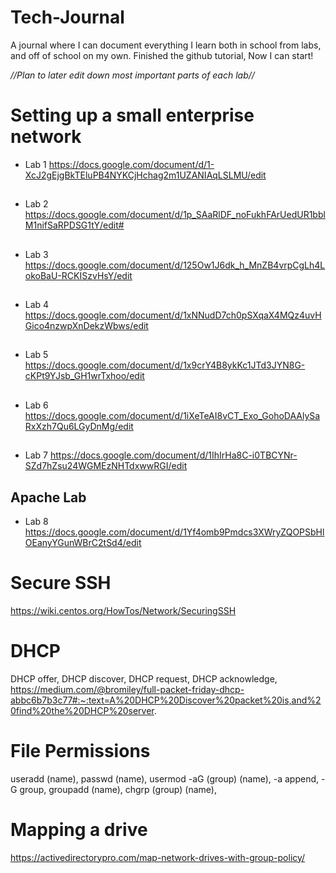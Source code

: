 # Tech-Journal
A journal where I can document everything I learn both in school from labs, and off of school on my own.
Finished the github tutorial, Now I can start!

*//Plan to later edit down most important parts of each lab//*
# Setting up a small enterprise network
- Lab 1 https://docs.google.com/document/d/1-XcJ2gEjgBkTEluPB4NYKCjHchag2m1UZANIAqLSLMU/edit 
##
- Lab 2 https://docs.google.com/document/d/1p_SAaRlDF_noFukhFArUedUR1bblM1nifSaRPDSG1tY/edit#
##
- Lab 3 https://docs.google.com/document/d/125Ow1J6dk_h_MnZB4vrpCgLh4LokoBaU-RCKISzvHsY/edit
##
- Lab 4 https://docs.google.com/document/d/1xNNudD7ch0pSXqaX4MQz4uvHGico4nzwpXnDekzWbws/edit
##
- Lab 5 https://docs.google.com/document/d/1x9crY4B8ykKc1JTd3JYN8G-cKPt9YJsb_GH1wrTxhoo/edit
##
- Lab 6 https://docs.google.com/document/d/1iXeTeAI8vCT_Exo_GohoDAAlySaRxXzh7Qu6LGyDnMg/edit
##
- Lab 7 https://docs.google.com/document/d/1IhIrHa8C-i0TBCYNr-SZd7hZsu24WGMEzNHTdxwwRGI/edit
## Apache Lab
- Lab 8 https://docs.google.com/document/d/1Yf4omb9Pmdcs3XWryZQOPSbHlOEanyYGunWBrC2tSd4/edit
# Secure SSH
https://wiki.centos.org/HowTos/Network/SecuringSSH
# DHCP
DHCP offer,
DHCP discover,
DHCP request,
DHCP acknowledge,
https://medium.com/@bromiley/full-packet-friday-dhcp-abbc6b7b3c77#:~:text=A%20DHCP%20Discover%20packet%20is,and%20find%20the%20DHCP%20server.
# File Permissions
useradd (name),
passwd (name),
usermod -aG (group) (name),
-a append,
-G group,
groupadd (name),
chgrp (group) (name),
# Mapping a drive
https://activedirectorypro.com/map-network-drives-with-group-policy/
